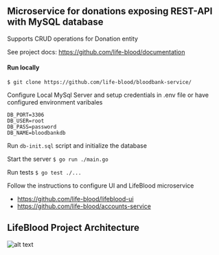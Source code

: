 ## Microservice for donations exposing REST-API with MySQL database

Supports CRUD operations for Donation entity

See project docs: https://github.com/life-blood/documentation



#### Run locally

`$ git clone https://github.com/life-blood/bloodbank-service/`

Configure Local MySql Server and setup credentials in .env file
or have configured environment varibales

`DB_PORT=3306` <br/>
`DB_USER=root` <br/>
`DB_PASS=password` <br/>
`DB_NAME=bloodbankdb` <br/>

Run `db-init.sql` script and initialize the database

Start the server
`$ go run ./main.go`

Run tests
`$ go test ./...`


Follow the instructions to configure UI and LifeBlood microservice

- https://github.com/life-blood/lifeblood-ui
- https://github.com/life-blood/accounts-service



## LifeBlood Project Architecture
![alt text](https://i.ibb.co/M7C45Wv/Architecture.png)
